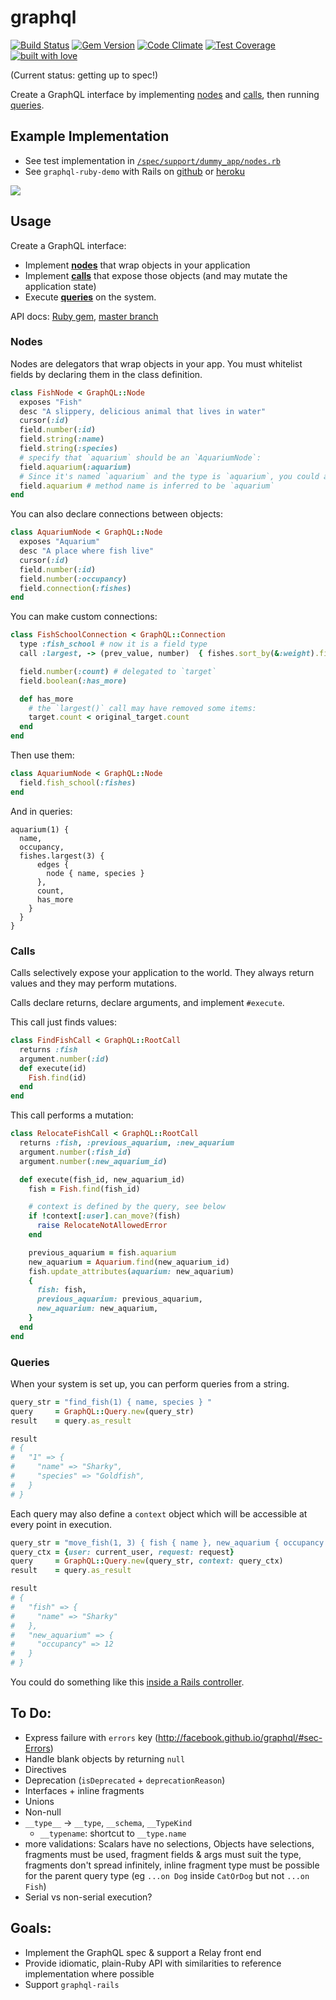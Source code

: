 # graphql

[![Build Status](https://travis-ci.org/rmosolgo/graphql-ruby.svg?branch=master)](https://travis-ci.org/rmosolgo/graphql-ruby)
[![Gem Version](https://badge.fury.io/rb/graphql.svg)](https://rubygems.org/gems/graphql)
[![Code Climate](https://codeclimate.com/github/rmosolgo/graphql-ruby/badges/gpa.svg)](https://codeclimate.com/github/rmosolgo/graphql-ruby)
[![Test Coverage](https://codeclimate.com/github/rmosolgo/graphql-ruby/badges/coverage.svg)](https://codeclimate.com/github/rmosolgo/graphql-ruby)
[![built with love](https://cloud.githubusercontent.com/assets/2231765/6766607/d07992c6-cfc9-11e4-813f-d9240714dd50.png)](http://rmosolgo.github.io/react-badges/)

(Current status: getting up to spec!)

Create a GraphQL interface by implementing [nodes](#nodes) and [calls](#calls), then running [queries](#queries).

## Example Implementation

- See test implementation in [`/spec/support/dummy_app/nodes.rb`](https://github.com/rmosolgo/graphql/blob/master/spec/support/nodes.rb)
- See `graphql-ruby-demo` with Rails on [github](https://github.com/rmosolgo/graphql-ruby-demo) or [heroku](http://graphql-ruby-demo.herokuapp.com/)

<a href="http://graphql-ruby-demo.herokuapp.com/" target="_blank"><img src="https://cloud.githubusercontent.com/assets/2231765/6839956/c62c1fca-d32d-11e4-9e54-ec6743d3e4b5.png" style="max-height: 300px; max-width: 100%; display: block; margin: auto;"/></a>

## Usage

Create a GraphQL interface:

- Implement [__nodes__](#nodes) that wrap objects in your application
- Implement [__calls__](#calls) that expose those objects (and may mutate the application state)
- Execute [__queries__](#queries) on the system.

API docs: [Ruby gem](http://rubydoc.info/gems/graphql), [master branch](http://www.rubydoc.info/github/rmosolgo/graphql-ruby/master)

### Nodes

Nodes are delegators that wrap objects in your app. You must whitelist fields by declaring them in the class definition.


```ruby
class FishNode < GraphQL::Node
  exposes "Fish"
  desc "A slippery, delicious animal that lives in water"
  cursor(:id)
  field.number(:id)
  field.string(:name)
  field.string(:species)
  # specify that `aquarium` should be an `AquariumNode`:
  field.aquarium(:aquarium)
  # Since it's named `aquarium` and the type is `aquarium`, you could also write:
  field.aquarium # method name is inferred to be `aquarium`
end
```

You can also declare connections between objects:

```ruby
class AquariumNode < GraphQL::Node
  exposes "Aquarium"
  desc "A place where fish live"
  cursor(:id)
  field.number(:id)
  field.number(:occupancy)
  field.connection(:fishes)
end
```

You can make custom connections:

```ruby
class FishSchoolConnection < GraphQL::Connection
  type :fish_school # now it is a field type
  call :largest, -> (prev_value, number)  { fishes.sort_by(&:weight).first(number.to_i) }

  field.number(:count) # delegated to `target`
  field.boolean(:has_more)

  def has_more
    # the `largest()` call may have removed some items:
    target.count < original_target.count
  end
end
```

Then use them:

```ruby
class AquariumNode < GraphQL::Node
  field.fish_school(:fishes)
end
```

And in queries:

```
aquarium(1) {
  name,
  occupancy,
  fishes.largest(3) {
      edges {
        node { name, species }
      },
      count,
      has_more
    }
  }
}
```

### Calls

Calls selectively expose your application to the world. They always return values and they may perform mutations.

Calls declare returns, declare arguments, and implement `#execute`.

This call just finds values:

```ruby
class FindFishCall < GraphQL::RootCall
  returns :fish
  argument.number(:id)
  def execute(id)
    Fish.find(id)
  end
end
```

This call performs a mutation:

```ruby
class RelocateFishCall < GraphQL::RootCall
  returns :fish, :previous_aquarium, :new_aquarium
  argument.number(:fish_id)
  argument.number(:new_aquarium_id)

  def execute(fish_id, new_aquarium_id)
    fish = Fish.find(fish_id)

    # context is defined by the query, see below
    if !context[:user].can_move?(fish)
      raise RelocateNotAllowedError
    end

    previous_aquarium = fish.aquarium
    new_aquarium = Aquarium.find(new_aquarium_id)
    fish.update_attributes(aquarium: new_aquarium)
    {
      fish: fish,
      previous_aquarium: previous_aquarium,
      new_aquarium: new_aquarium,
    }
  end
end
```

### Queries

When your system is set up, you can perform queries from a string.

```ruby
query_str = "find_fish(1) { name, species } "
query     = GraphQL::Query.new(query_str)
result    = query.as_result

result
# {
#   "1" => {
#     "name" => "Sharky",
#     "species" => "Goldfish",
#   }
# }
```

Each query may also define a `context` object which will be accessible at every point in execution.

```ruby
query_str = "move_fish(1, 3) { fish { name }, new_aquarium { occupancy } }"
query_ctx = {user: current_user, request: request}
query     = GraphQL::Query.new(query_str, context: query_ctx)
result    = query.as_result

result
# {
#   "fish" => {
#     "name" => "Sharky"
#   },
#   "new_aquarium" => {
#     "occupancy" => 12
#   }
# }
```

You could do something like this [inside a Rails controller](https://github.com/rmosolgo/graphql-ruby-demo/blob/master/app/controllers/queries_controller.rb#L21).

## To Do:

- Express failure with `errors` key (http://facebook.github.io/graphql/#sec-Errors)
- Handle blank objects by returning `null`
- Directives
- Deprecation (`isDeprecated` + `deprecationReason`)
- Interfaces + inline fragments
- Unions
- Non-null
- `__type__` -> `__type`, `__schema`, `__TypeKind`
  - `__typename`: shortcut to `__type.name`
- more validations: Scalars have no selections, Objects have selections, fragments must be used, fragment fields & args must suit the type, fragments don't spread infinitely, inline fragment type must be possible for the parent query type (eg `...on Dog` inside `CatOrDog` but not `...on Fish`)
- Serial vs non-serial execution?

## Goals:

- Implement the GraphQL spec & support a Relay front end
- Provide idiomatic, plain-Ruby API with similarities to reference implementation where possible
- Support `graphql-rails`
